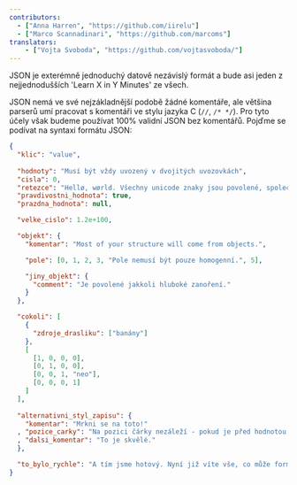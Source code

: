 ```yaml
---
contributors:
  - ["Anna Harren", "https://github.com/iirelu"]
  - ["Marco Scannadinari", "https://github.com/marcoms"]
translators:
    - ["Vojta Svoboda", "https://github.com/vojtasvoboda/"]
---
```


JSON je exterémně jednoduchý datově nezávislý formát a bude asi jeden z 
nejjednodušších 'Learn X in Y Minutes' ze všech.

JSON nemá ve své nejzákladnější podobě žádné komentáře, ale většina parserů 
umí pracovat s komentáři ve stylu jazyka C (`//`, `/* */`). Pro tyto účely 
však budeme používat 100% validní JSON bez komentářů. Pojďme se podívat na 
syntaxi formátu JSON:

```json
{
  "klic": "value",
  
  "hodnoty": "Musí být vždy uvozený v dvojitých uvozovkách",
  "cisla": 0,
  "retezce": "Hellø, wørld. Všechny unicode znaky jsou povolené, společně s \"escapováním\".",
  "pravdivostni_hodnota": true,
  "prazdna_hodnota": null,

  "velke_cislo": 1.2e+100,

  "objekt": {
    "komentar": "Most of your structure will come from objects.",

    "pole": [0, 1, 2, 3, "Pole nemusí být pouze homogenní.", 5],

    "jiny_objekt": {
      "comment": "Je povolené jakkoli hluboké zanoření."
    }
  },

  "cokoli": [
    {
      "zdroje_drasliku": ["banány"]
    },
    [
      [1, 0, 0, 0],
      [0, 1, 0, 0],
      [0, 0, 1, "neo"],
      [0, 0, 0, 1]
    ]
  ],
  
  "alternativni_styl_zapisu": {
    "komentar": "Mrkni se na toto!"
  , "pozice_carky": "Na pozici čárky nezáleží - pokud je před hodnotou, ať už je kdekoli, tak je validní."
  , "dalsi_komentar": "To je skvělé."
  },

  "to_bylo_rychle": "A tím jsme hotový. Nyní již víte vše, co může formát JSON nabídnout!"
}
```
